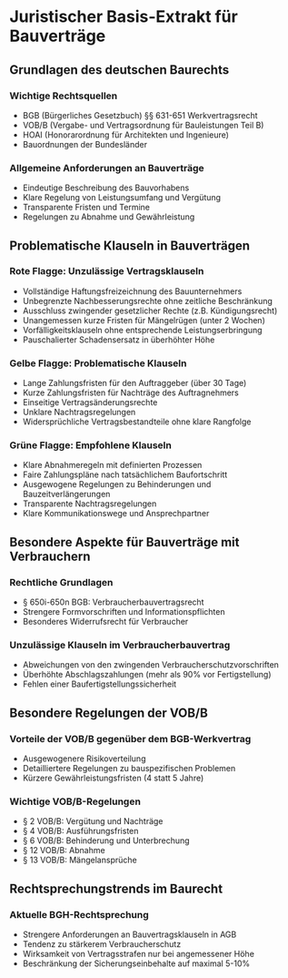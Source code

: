 # Juristischer Basis-Extrakt für Bauverträge

## Grundlagen des deutschen Baurechts

### Wichtige Rechtsquellen
- BGB (Bürgerliches Gesetzbuch) §§ 631-651 Werkvertragsrecht
- VOB/B (Vergabe- und Vertragsordnung für Bauleistungen Teil B)
- HOAI (Honorarordnung für Architekten und Ingenieure)
- Bauordnungen der Bundesländer

### Allgemeine Anforderungen an Bauverträge
- Eindeutige Beschreibung des Bauvorhabens
- Klare Regelung von Leistungsumfang und Vergütung
- Transparente Fristen und Termine
- Regelungen zu Abnahme und Gewährleistung

## Problematische Klauseln in Bauverträgen

### Rote Flagge: Unzulässige Vertragsklauseln
- Vollständige Haftungsfreizeichnung des Bauunternehmers
- Unbegrenzte Nachbesserungsrechte ohne zeitliche Beschränkung
- Ausschluss zwingender gesetzlicher Rechte (z.B. Kündigungsrecht)
- Unangemessen kurze Fristen für Mängelrügen (unter 2 Wochen)
- Vorfälligkeitsklauseln ohne entsprechende Leistungserbringung
- Pauschalierter Schadensersatz in überhöhter Höhe

### Gelbe Flagge: Problematische Klauseln
- Lange Zahlungsfristen für den Auftraggeber (über 30 Tage)
- Kurze Zahlungsfristen für Nachträge des Auftragnehmers
- Einseitige Vertragsänderungsrechte
- Unklare Nachtragsregelungen
- Widersprüchliche Vertragsbestandteile ohne klare Rangfolge

### Grüne Flagge: Empfohlene Klauseln
- Klare Abnahmeregeln mit definierten Prozessen
- Faire Zahlungspläne nach tatsächlichem Baufortschritt
- Ausgewogene Regelungen zu Behinderungen und Bauzeitverlängerungen
- Transparente Nachtragsregelungen
- Klare Kommunikationswege und Ansprechpartner

## Besondere Aspekte für Bauverträge mit Verbrauchern

### Rechtliche Grundlagen
- § 650i-650n BGB: Verbraucherbauvertragsrecht
- Strengere Formvorschriften und Informationspflichten
- Besonderes Widerrufsrecht für Verbraucher

### Unzulässige Klauseln im Verbraucherbauvertrag
- Abweichungen von den zwingenden Verbraucherschutzvorschriften
- Überhöhte Abschlagszahlungen (mehr als 90% vor Fertigstellung)
- Fehlen einer Baufertigstellungssicherheit

## Besondere Regelungen der VOB/B

### Vorteile der VOB/B gegenüber dem BGB-Werkvertrag
- Ausgewogenere Risikoverteilung
- Detailliertere Regelungen zu bauspezifischen Problemen
- Kürzere Gewährleistungsfristen (4 statt 5 Jahre)

### Wichtige VOB/B-Regelungen
- § 2 VOB/B: Vergütung und Nachträge
- § 4 VOB/B: Ausführungsfristen
- § 6 VOB/B: Behinderung und Unterbrechung
- § 12 VOB/B: Abnahme
- § 13 VOB/B: Mängelansprüche

## Rechtsprechungstrends im Baurecht

### Aktuelle BGH-Rechtsprechung
- Strengere Anforderungen an Bauvertragsklauseln in AGB
- Tendenz zu stärkerem Verbraucherschutz
- Wirksamkeit von Vertragsstrafen nur bei angemessener Höhe
- Beschränkung der Sicherungseinbehalte auf maximal 5-10%
